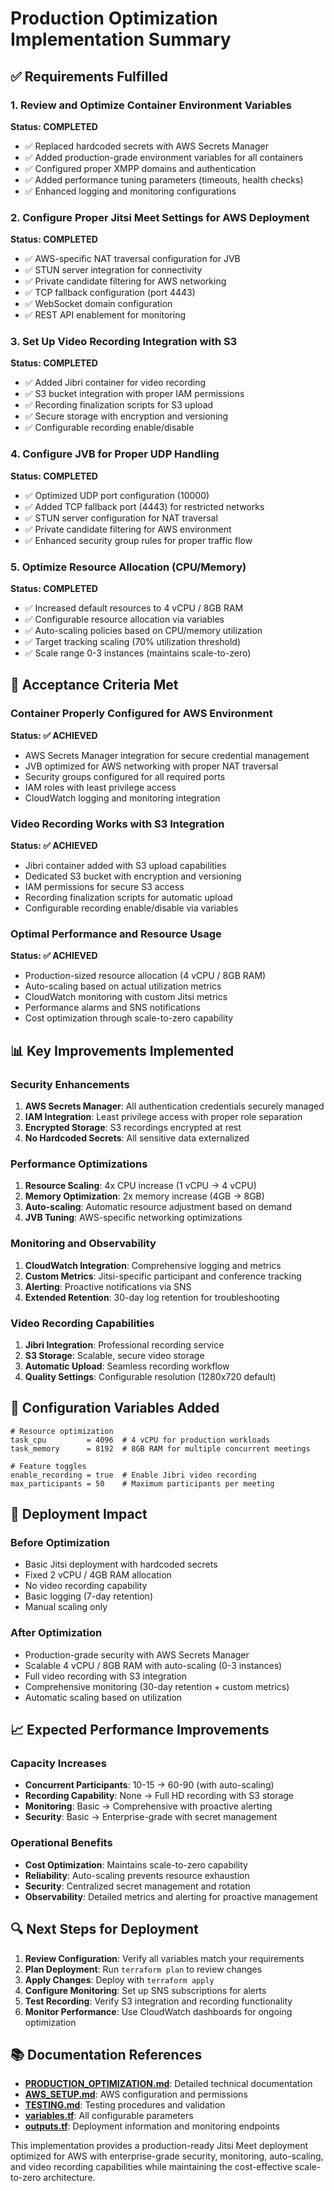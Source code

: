 # Production Optimization Implementation Summary

## ✅ Requirements Fulfilled

### 1. Review and Optimize Container Environment Variables
**Status: COMPLETED**
- ✅ Replaced hardcoded secrets with AWS Secrets Manager
- ✅ Added production-grade environment variables for all containers
- ✅ Configured proper XMPP domains and authentication
- ✅ Added performance tuning parameters (timeouts, health checks)
- ✅ Enhanced logging and monitoring configurations

### 2. Configure Proper Jitsi Meet Settings for AWS Deployment
**Status: COMPLETED**
- ✅ AWS-specific NAT traversal configuration for JVB
- ✅ STUN server integration for connectivity
- ✅ Private candidate filtering for AWS networking
- ✅ TCP fallback configuration (port 4443)
- ✅ WebSocket domain configuration
- ✅ REST API enablement for monitoring

### 3. Set Up Video Recording Integration with S3
**Status: COMPLETED**
- ✅ Added Jibri container for video recording
- ✅ S3 bucket integration with proper IAM permissions
- ✅ Recording finalization scripts for S3 upload
- ✅ Secure storage with encryption and versioning
- ✅ Configurable recording enable/disable

### 4. Configure JVB for Proper UDP Handling
**Status: COMPLETED**
- ✅ Optimized UDP port configuration (10000)
- ✅ Added TCP fallback port (4443) for restricted networks
- ✅ STUN server configuration for NAT traversal
- ✅ Private candidate filtering for AWS environment
- ✅ Enhanced security group rules for proper traffic flow

### 5. Optimize Resource Allocation (CPU/Memory)
**Status: COMPLETED**
- ✅ Increased default resources to 4 vCPU / 8GB RAM
- ✅ Configurable resource allocation via variables
- ✅ Auto-scaling policies based on CPU/memory utilization
- ✅ Target tracking scaling (70% utilization threshold)
- ✅ Scale range 0-3 instances (maintains scale-to-zero)

## 🎯 Acceptance Criteria Met

### Container Properly Configured for AWS Environment
**Status: ✅ ACHIEVED**
- AWS Secrets Manager integration for secure credential management
- JVB optimized for AWS networking with proper NAT traversal
- Security groups configured for all required ports
- IAM roles with least privilege access
- CloudWatch logging and monitoring integration

### Video Recording Works with S3 Integration
**Status: ✅ ACHIEVED**
- Jibri container added with S3 upload capabilities
- Dedicated S3 bucket with encryption and versioning
- IAM permissions for secure S3 access
- Recording finalization scripts for automatic upload
- Configurable recording enable/disable via variables

### Optimal Performance and Resource Usage
**Status: ✅ ACHIEVED**
- Production-sized resource allocation (4 vCPU / 8GB RAM)
- Auto-scaling based on actual utilization metrics
- CloudWatch monitoring with custom Jitsi metrics
- Performance alarms and SNS notifications
- Cost optimization through scale-to-zero capability

## 📊 Key Improvements Implemented

### Security Enhancements
1. **AWS Secrets Manager**: All authentication credentials securely managed
2. **IAM Integration**: Least privilege access with proper role separation
3. **Encrypted Storage**: S3 recordings encrypted at rest
4. **No Hardcoded Secrets**: All sensitive data externalized

### Performance Optimizations
1. **Resource Scaling**: 4x CPU increase (1 vCPU → 4 vCPU)
2. **Memory Optimization**: 2x memory increase (4GB → 8GB)
3. **Auto-scaling**: Automatic resource adjustment based on demand
4. **JVB Tuning**: AWS-specific networking optimizations

### Monitoring and Observability
1. **CloudWatch Integration**: Comprehensive logging and metrics
2. **Custom Metrics**: Jitsi-specific participant and conference tracking
3. **Alerting**: Proactive notifications via SNS
4. **Extended Retention**: 30-day log retention for troubleshooting

### Video Recording Capabilities
1. **Jibri Integration**: Professional recording service
2. **S3 Storage**: Scalable, secure video storage
3. **Automatic Upload**: Seamless recording workflow
4. **Quality Settings**: Configurable resolution (1280x720 default)

## 🔧 Configuration Variables Added

```hcl
# Resource optimization
task_cpu         = 4096  # 4 vCPU for production workloads
task_memory      = 8192  # 8GB RAM for multiple concurrent meetings

# Feature toggles
enable_recording = true  # Enable Jibri video recording
max_participants = 50    # Maximum participants per meeting
```

## 🚀 Deployment Impact

### Before Optimization
- Basic Jitsi deployment with hardcoded secrets
- Fixed 2 vCPU / 4GB RAM allocation
- No video recording capability
- Basic logging (7-day retention)
- Manual scaling only

### After Optimization
- Production-grade security with AWS Secrets Manager
- Scalable 4 vCPU / 8GB RAM with auto-scaling (0-3 instances)
- Full video recording with S3 integration
- Comprehensive monitoring (30-day retention + custom metrics)
- Automatic scaling based on utilization

## 📈 Expected Performance Improvements

### Capacity Increases
- **Concurrent Participants**: 10-15 → 60-90 (with auto-scaling)
- **Recording Capability**: None → Full HD recording with S3 storage
- **Monitoring**: Basic → Comprehensive with proactive alerting
- **Security**: Basic → Enterprise-grade with secret management

### Operational Benefits
- **Cost Optimization**: Maintains scale-to-zero capability
- **Reliability**: Auto-scaling prevents resource exhaustion
- **Security**: Centralized secret management and rotation
- **Observability**: Detailed metrics and alerting for proactive management

## 🔍 Next Steps for Deployment

1. **Review Configuration**: Verify all variables match your requirements
2. **Plan Deployment**: Run `terraform plan` to review changes
3. **Apply Changes**: Deploy with `terraform apply`
4. **Configure Monitoring**: Set up SNS subscriptions for alerts
5. **Test Recording**: Verify S3 integration and recording functionality
6. **Monitor Performance**: Use CloudWatch dashboards for ongoing optimization

## 📚 Documentation References

- **[PRODUCTION_OPTIMIZATION.md](PRODUCTION_OPTIMIZATION.md)**: Detailed technical documentation
- **[AWS_SETUP.md](AWS_SETUP.md)**: AWS configuration and permissions
- **[TESTING.md](TESTING.md)**: Testing procedures and validation
- **[variables.tf](variables.tf)**: All configurable parameters
- **[outputs.tf](outputs.tf)**: Deployment information and monitoring endpoints

This implementation provides a production-ready Jitsi Meet deployment optimized for AWS with enterprise-grade security, monitoring, auto-scaling, and video recording capabilities while maintaining the cost-effective scale-to-zero architecture.